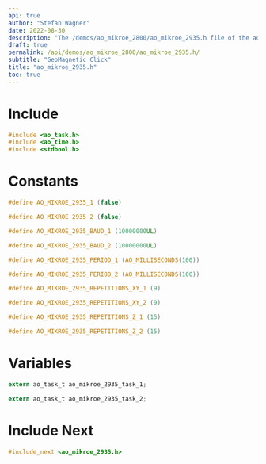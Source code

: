 ```yaml
---
api: true
author: "Stefan Wagner"
date: 2022-08-30
description: "The /demos/ao_mikroe_2800/ao_mikroe_2935.h file of the ao real-time operating system."
draft: true
permalink: /api/demos/ao_mikroe_2800/ao_mikroe_2935.h/
subtitle: "GeoMagnetic Click"
title: "ao_mikroe_2935.h"
toc: true
---
```


# Include

```c
#include <ao_task.h>
#include <ao_time.h>
#include <stdbool.h>
```

# Constants

```c
#define AO_MIKROE_2935_1 (false)
```

```c
#define AO_MIKROE_2935_2 (false)
```

```c
#define AO_MIKROE_2935_BAUD_1 (10000000UL)
```

```c
#define AO_MIKROE_2935_BAUD_2 (10000000UL)
```

```c
#define AO_MIKROE_2935_PERIOD_1 (AO_MILLISECONDS(100))
```

```c
#define AO_MIKROE_2935_PERIOD_2 (AO_MILLISECONDS(100))
```

```c
#define AO_MIKROE_2935_REPETITIONS_XY_1 (9)
```

```c
#define AO_MIKROE_2935_REPETITIONS_XY_2 (9)
```

```c
#define AO_MIKROE_2935_REPETITIONS_Z_1 (15)
```

```c
#define AO_MIKROE_2935_REPETITIONS_Z_2 (15)
```

# Variables

```c
extern ao_task_t ao_mikroe_2935_task_1;
```

```c
extern ao_task_t ao_mikroe_2935_task_2;
```

# Include Next

```c
#include_next <ao_mikroe_2935.h>
```

